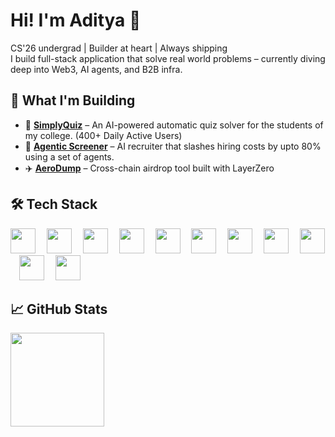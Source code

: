 # Hi! I'm Aditya 👋  
CS'26 undergrad | Builder at heart | Always shipping  
I build full-stack application that solve real world problems – currently diving deep into Web3, AI agents, and B2B infra.

## 🚀 What I'm Building

- 🧠 [**SimplyQuiz**](https://simplyquiz.vercel.app) – An AI-powered automatic quiz solver for the students of my college. (400+ Daily Active Users)
- 🤖 [**Agentic Screener**](https://agentic-screener.vercel.app) – AI recruiter that slashes hiring costs by upto 80% using a set of agents.  
- ✈️ [**AeroDump**](https://ethglobal.com/showcase/aerodump-4z48m) – Cross-chain airdrop tool built with LayerZero

## 🛠 Tech Stack

<div align="left">
  <img src="https://skillicons.dev/icons?i=ts" height="40" />
  <img width="10" />
  <img src="https://skillicons.dev/icons?i=js" height="40" />
  <img width="10" />
  <img src="https://skillicons.dev/icons?i=react" height="40" />
  <img width="10" />
  <img src="https://skillicons.dev/icons?i=nextjs" height="40" />
  <img width="10" />
  <img src="https://skillicons.dev/icons?i=reactnative" height="40" />
  <img width="10" />
  <img src="https://skillicons.dev/icons?i=nodejs" height="40" />
  <img width="10" />
  <img src="https://skillicons.dev/icons?i=tailwind" height="40" />
  <img width="10" />
  <img src="https://skillicons.dev/icons?i=firebase" height="40" />
  <img width="10" />
  <img src="https://skillicons.dev/icons?i=appwrite" height="40" />
  <img width="10" />
  <img src="https://skillicons.dev/icons?i=solidity" height="40" />
  <img width="10" />
  <img src="https://skillicons.dev/icons?i=py" height="40" />
</div>

## 📈 GitHub Stats

<div align="left">
  <img src="https://github-readme-stats.vercel.app/api/top-langs/?username=adipundir&theme=tokyonight&show_icons=true&hide_border=true&layout=compact" height="150" />
</div>
